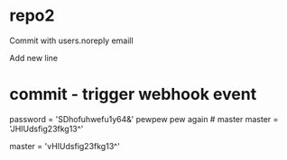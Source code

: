 # repo2

Commit with users.noreply emaill

Add new line
# commit - trigger webhook event

password = 'SDhofuhwefu1y64&'
pewpew pew again    # master
master = 'JHIUdsfig23fkg13^'

master = 'vHIUdsfig23fkg13^'
